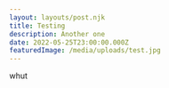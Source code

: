 ```yaml
---
layout: layouts/post.njk
title: Testing
description: Another one
date: 2022-05-25T23:00:00.000Z
featuredImage: /media/uploads/test.jpg
---
```

whut